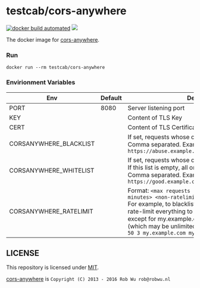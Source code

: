 # testcab/cors-anywhere

[![docker build automated](https://img.shields.io/docker/cloud/automated/testcab/cors-anywhere.svg)](https://hub.docker.com/r/testcab/cors-anywhere "testcab/cors-anywhere")
[![](https://images.microbadger.com/badges/image/testcab/cors-anywhere.svg)](https://microbadger.com/images/testcab/cors-anywhere "testcab/cors-anywhere")

The docker image for [cors-anywhere](https://github.com/Rob--W/cors-anywhere).


### Run


```
docker run --rm testcab/cors-anywhere
```


### Envirionment Variables

Env  | Default | Description
---- | ------- | -----------
PORT | 8080    | Server listening port
KEY  |         | Content of TLS Key
CERT |         | Content of TLS Certificate
CORSANYWHERE_BLACKLIST | | If set, requests whose origin is listed are blocked.<br>Comma separated. Example: `https://abuse.example.com,http://abuse.example.com`
CORSANYWHERE_WHITELIST | | If set, requests whose origin is not listed are blocked.<br>If this list is empty, all origins are allowed.<br>Comma separated. Example: `https://good.example.com,http://good.example.com`
CORSANYWHERE_RATELIMIT | | Format: `<max requests per period> <period in minutes> <non-ratelimited hosts>`<br>For example, to blacklist abuse.example.com and rate-limit everything to 50 requests per 3 minutes, except for my.example.com and my2.example.com (which may be unlimited), use:<br>`50 3 my.example.com my2.example.com`


## LICENSE

This repository is licensed under [MIT](LICENSE).

[cors-anywhere](https://github.com/Rob--W/cors-anywhere#license) is `Copyright (C) 2013 - 2016 Rob Wu rob@robwu.nl`
